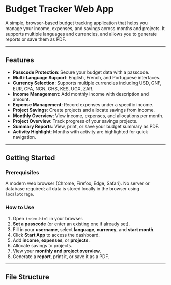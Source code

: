 # Budget Tracker Web App

A simple, browser-based budget tracking application that helps you manage your income, expenses, and savings across months and projects. It supports multiple languages and currencies, and allows you to generate reports or save them as PDF.  

---

## Features

- **Passcode Protection**: Secure your budget data with a passcode.
- **Multi-Language Support**: English, French, and Portuguese interfaces.
- **Currency Selection**: Supports multiple currencies including USD, GNF, EUR, CFA, NGN, GHS, KES, UGX, ZAR.
- **Income Management**: Add monthly income with description and amount.
- **Expense Management**: Record expenses under a specific income.
- **Project Savings**: Create projects and allocate savings from income.
- **Monthly Overview**: View income, expenses, and allocations per month.
- **Project Overview**: Track progress of your savings projects.
- **Summary Reports**: View, print, or save your budget summary as PDF.
- **Activity Highlight**: Months with activity are highlighted for quick navigation.

---

## Getting Started

### Prerequisites

A modern web browser (Chrome, Firefox, Edge, Safari). No server or database required; all data is stored locally in the browser using `localStorage`.

### How to Use

1. Open `index.html` in your browser.
2. **Set a passcode** (or enter an existing one if already set).
3. Fill in your **username**, select **language**, **currency**, and **start month**.
4. Click **Start App** to access the dashboard.
5. Add **income**, **expenses**, or **projects**.
6. Allocate savings to projects.
7. View your **monthly and project overview**.
8. Generate a **report**, print it, or save it as a PDF.

---

## File Structure



